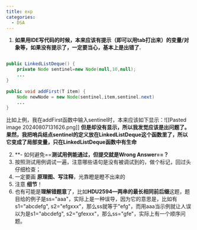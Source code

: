 ```yaml
---
title: exp
categories:
  - DSA
---
```

1. **如果用IDE写代码的时候，本来应该有提示（即可以用tab打出来）的变量/对象等，如果没有提示了，一定要当心，基本上是出错了.**
```java

public LinkedListDeque() {  
    private Node sentinel=new Node(null,10,null);  
    ...
}  
  
public void addFirst(T item) {  
    Node newNode = new Node(sentinel,item,sentinel.next)  
    ...
}
```

  比如上例，我在addFirst函数中输入sentinel时，本来应该如下显示：![[Pasted image 20240807131626.png]]
**但是却没有显示，所以我发觉应该是出问题了。果然，我把哨兵结点sentinel的定义放在LinkedListDeque这个函数里了，所以它变成了局部变量，只在LinkedListDeque函数中有生命**

2. **- 如何避免==**测试用例能通过，但提交就是Wrong Answer==？**
1. 按照测试用例调试一遍，注意哪些语句是没有被调试到的，做个标记，回过头仔细检查；
2. 一定要画 **原理图、写注释**，光靠瞪是瞪不出来的
3. 注意 **细节**！
4. 也有可能是**理解错题意**了，比如**HDU2594—两串的最长相同前后缀**这题，题目给的例子是ss="aaa"，实际上是一种误导，因为它的意思是，比如有s1="abcdefg", s2="efgxxx"，那么ss就等于"efg"，而用aaa当示例就让人误以为是s1="abcdefg", s2="gfexxx"，那么ss="gfe"，实际上有一个顺序问题。